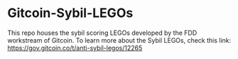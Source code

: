 # Gitcoin-Sybil-LEGOs
This repo houses the sybil scoring LEGOs developed by the FDD workstream of Gitcoin.
To learn more about the Sybil LEGOs, check this link: https://gov.gitcoin.co/t/anti-sybil-legos/12265
